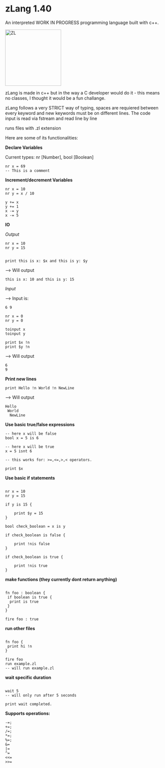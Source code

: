 # zLang 1.40
An interpreted WORK IN PROGRESS programming language built with c++.

<img width="180" height="180" alt="ZL" src="https://github.com/user-attachments/assets/cc84adac-9423-444d-b539-8867bfb8cb21" />

zLang is made in c++ but in the way a C developer would do it - this means no classes, I thought it would be a fun challange.

zLang follows a very STRICT way of typing, spaces are requiered between every keyword and new keywords must be on different lines.
The code input is read via fstream and read line by line

runs files with .zl extension

Here are some of its functionalities:

**Declare Variables**

Current types: nr [Number], bool [Boolean]

```zLang
nr x = 69
-- This is a comment
```

**Increment/decrement Variables**

```zLang
nr x = 10
nr y = x / 10

y += x
y += 1
x -= y
x -= 5
```

**IO**

*Output*

```zLang
nr x = 10
nr y = 15


print this is x: $x and this is y: $y
```

--> Will output

```zLang
this is x: 10 and this is y: 15
```

*Input*

--> Input is: 
```
6 9 
```

```zLang
nr x = 0
nr y = 0

toinput x
toinput y

print $x !n
print $y !n
```

--> Will output

```zLang
6
9
```

**Print new lines**

```zlang 
print Hello !n World !n NewLine
```
--> Will output

```zLang
Hello
 World
  NewLine
```

**Use basic true/false expressions**

```zLang
-- here x will be false
bool x = 5 is 6

-- here x will be true
x = 5 isnt 6

-- this works for: >=,<=,>,< operators.

print $x
```

**Use basic if statements**

```zLang

nr x = 10
nr y = 15

if y is 15 {

    print $y = 15
}

bool check_boolean = x is y

if check_boolean is false {

    print !nis false
}

if check_boolean is true {

    print !nis true
}

```

**make functions (they currently dont return anything)**

```zLang

fn foo : boolean {
 if boolean is true {
  print is true
 }
}

fire foo : true

```

**run other files**

```zLang

fn foo {
 print hi !n
}

fire foo
run example.zl
-- will run example.zl
```

**wait specific duration**

```zLang

wait 5
-- will only run after 5 seconds

print wait completed.
```

**Supports operations:**
```zLang
-=;
+=;
/=;
*=;
%=;
&=  
|=  
^=  
<<= 
>>= 
```
